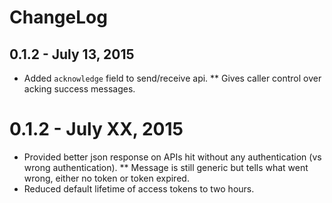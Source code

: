# ChangeLog

## 0.1.2 - July 13, 2015
* Added `acknowledge` field to send/receive api.
** Gives caller control over acking success messages.

# 0.1.2 - July XX, 2015
* Provided better json response on APIs hit without any authentication (vs wrong authentication).
** Message is still generic but tells what went wrong, either no token or token expired.
* Reduced default lifetime of access tokens to two hours.